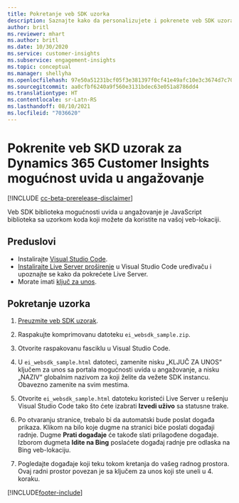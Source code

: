 ```yaml
---
title: Pokretanje veb SDK uzorka
description: Saznajte kako da personalizujete i pokrenete veb SDK uzorak.
author: britl
ms.reviewer: mhart
ms.author: britl
ms.date: 10/30/2020
ms.service: customer-insights
ms.subservice: engagement-insights
ms.topic: conceptual
ms.manager: shellyha
ms.openlocfilehash: 97e50a51231bcf05f3e381397f0cf41e49afc10e3c3674d7c709c8f521979e12
ms.sourcegitcommit: aa0cfbf6240a9f560e3131bdec63e051a8786dd4
ms.translationtype: HT
ms.contentlocale: sr-Latn-RS
ms.lasthandoff: 08/10/2021
ms.locfileid: "7036620"
---
```

# <a name="run-the-web-sdk-sample-for-dynamics-365-customer-insights-engagement-insights-capability"></a>Pokrenite veb SKD uzorak za Dynamics 365 Customer Insights mogućnost uvida u angažovanje

[!INCLUDE [cc-beta-prerelease-disclaimer](includes/cc-beta-prerelease-disclaimer.md)]

Veb SDK biblioteka mogućnosti uvida u angažovanje je JavaScript biblioteka sa uzorkom koda koji možete da koristite na vašoj veb-lokaciji.

## <a name="prerequisites"></a>Preduslovi

- Instalirajte [Visual Studio Code](https://code.visualstudio.com/).
- [Instalirajte Live Server proširenje](https://marketplace.visualstudio.com/items?itemName=ritwickdey.LiveServer) u Visual Studio Code uređivaču i upoznajte se kako da pokrećete Live Server.
- Morate imati [ključ za unos](instrument-website.md).

## <a name="run-sample"></a>Pokretanje uzorka

1. [Preuzmite veb SDK uzorak](https://download.pi.dynamics.com/sdk/EngagementInsightsSamples/ei_websdk_sample.zip).

1. Raspakujte komprimovanu datoteku `ei_websdk_sample.zip`.

1. Otvorite raspakovanu fasciklu u Visual Studio Code.

1. U `ei_websdk_sample.html` datoteci, zamenite nisku „KLJUČ ZA UNOS“ ključem za unos sa portala mogućnosti uvida u angažovanje, a nisku „NAZIV“ globalnim nazivom za koji želite da vežete SDK instancu. Obavezno zamenite na svim mestima.

1. Otvorite `ei_websdk_sample.html` datoteku koristeći Live Server u rešenju Visual Studio Code tako što ćete izabrati **Izvedi uživo** sa statusne trake.

1. Po otvaranju stranice, trebalo bi da automatski bude poslat događa prikaza. Klikom na bilo koje dugme na stranici biće poslati događaji radnje. Dugme **Prati događaje** će takođe slati prilagođene događaje. Izborom dugmeta **Idite na Bing** poslaćete događaj radnje pre odlaska na Bing veb-lokaciju.

1. Pogledajte događaje koji teku tokom kretanja do vašeg radnog prostora. Ovaj radni prostor povezan je sa ključem za unos koji ste uneli u 4. koraku.


[!INCLUDE[footer-include](../includes/footer-banner.md)]